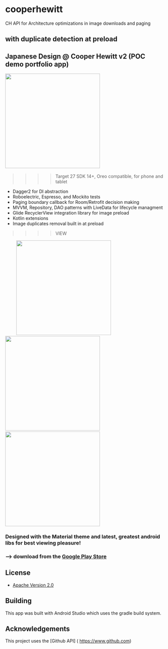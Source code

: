 # cooperhewitt
CH API for Architecture optimizations in image downloads and paging

## with duplicate detection at preload


## Japanese Design @ Cooper Hewitt v2    (POC demo portfolio app)
>>>>

<img src="https://i.imgur.com/ppMS70j.png" height="300"/>&nbsp;&nbsp;&nbsp;&nbsp;&nbsp;&nbsp;&nbsp;&nbsp;&nbsp; 
>>>>Target 27
>>>>SDK 14+, Oreo compatible, for phone and tablet

* Dagger2 for DI abstraction
* Roboelectric, Espresso, and Mockito tests
* Paging boundary callback for Room/Retrofit decision making
* MVVM, Repository, DAO patterns with LiveData for lifecycle managment
* Glide RecyclerView integration library for image preload
* Kotlin extensions
* Image duplicates removal built in at preload



>>>>VIEW   

&nbsp;&nbsp;&nbsp;&nbsp;&nbsp;&nbsp;&nbsp;&nbsp;&nbsp;<img src="https://i.imgur.com/IL3cMqL.png" height="300"/>&nbsp;&nbsp;&nbsp;&nbsp;&nbsp;&nbsp;&nbsp;&nbsp;&nbsp;<img src="https://i.imgur.com/CWjfxsB.png" height="300"/>
&nbsp;&nbsp;&nbsp;&nbsp;&nbsp;&nbsp;&nbsp;&nbsp;&nbsp;<img src="https://i.imgur.com/ZaLGes7.png" height="300"/>

### Designed with the Material theme and latest, greatest android libs for best viewing pleasure!
### 


### --> download from the [Google Play Store](https://play.google.com/store/apps/details?id=com.droidteahouse.artsy)


## License

* [Apache Version 2.0](http://www.apache.org/licenses/LICENSE-2.0.html)

## Building

This app was built with Android Studio which uses the gradle build system.  

## Acknowledgements

This project uses the [Github API] ( https://www.github.com)





